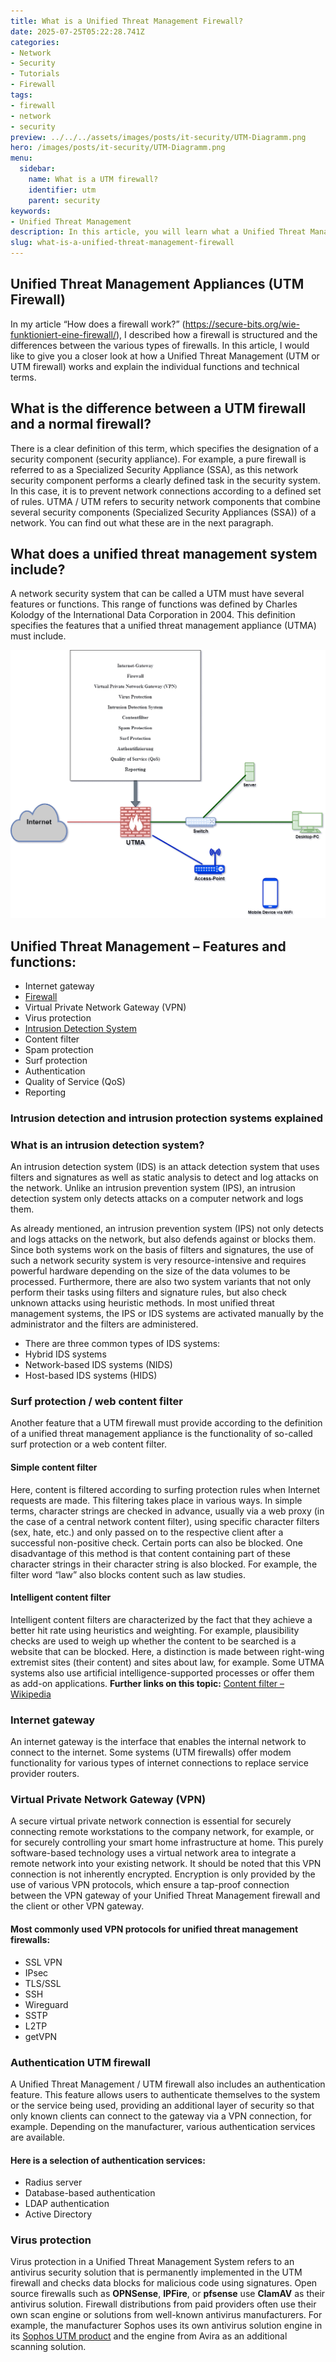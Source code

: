 ```yaml
---
title: What is a Unified Threat Management Firewall?
date: 2025-07-25T05:22:28.741Z
categories:
- Network
- Security
- Tutorials
- Firewall
tags:
- firewall
- network
- security
preview: ../../../assets/images/posts/it-security/UTM-Diagramm.png
hero: /images/posts/it-security/UTM-Diagramm.png
menu:
  sidebar:
    name: What is a UTM firewall?
    identifier: utm
    parent: security
keywords:
- Unified Threat Management
description: In this article, you will learn what a Unified Threat Management Firewall (UTM for short) is.
slug: what-is-a-unified-threat-management-firewall
---
```

## Unified Threat Management Appliances (UTM Firewall)
In my article “How does a firewall work?” (https://secure-bits.org/wie-funktioniert-eine-firewall/), I described how a firewall is structured and the differences between the various types of firewalls.
In this article, I would like to give you a closer look at how a Unified Threat Management (UTM or UTM firewall) works and explain the individual functions and technical terms.
## What is the difference between a UTM firewall and a normal firewall?
There is a clear definition of this term, which specifies the designation of a security component (security appliance). For example, a pure firewall is referred to as a Specialized Security Appliance (SSA), as this network security component performs a clearly defined task in the security system. In this case, it is to prevent network connections according to a defined set of rules.
UTMA / UTM refers to security network components that combine several security components (Specialized Security Appliances (SSA)) of a network. You can find out what these are in the next paragraph.
## What does a unified threat management system include?
A network security system that can be called a UTM must have several features or functions. This range of functions was defined by Charles Kolodgy of the International Data Corporation in 2004.
This definition specifies the features that a unified threat management appliance (UTMA) must include.


![UTM diagram](/images/posts/it-security/UTM-Diagramm.png)
## Unified Threat Management – Features and functions:
- Internet gateway
- [Firewall](https://secure-bits.org/wie-funktioniert-eine-firewall/)
- Virtual Private Network Gateway (VPN)
- Virus protection
- [Intrusion Detection System](https://secure-bits.org/intrusion-prevention-system/)
- Content filter
- Spam protection
- Surf protection
- Authentication
- Quality of Service (QoS)
- Reporting
### Intrusion detection and intrusion protection systems explained
### What is an intrusion detection system?
An intrusion detection system (IDS) is an attack detection system that uses filters and signatures as well as static analysis to detect and log attacks on the network.
Unlike an intrusion prevention system (IPS), an intrusion detection system only detects attacks on a computer network and logs them.
  
As already mentioned, an intrusion prevention system (IPS) not only detects and logs attacks on the network, but also defends against or blocks them.
Since both systems work on the basis of filters and signatures, the use of such a network security system is very resource-intensive and requires powerful hardware depending on the size of the data volumes to be processed.
Furthermore, there are also two system variants that not only perform their tasks using filters and signature rules, but also check unknown attacks using heuristic methods.
In most unified threat management systems, the IPS or IDS systems are activated manually by the administrator and the filters are administered.
- There are three common types of IDS systems:
- Hybrid IDS systems
- Network-based IDS systems (NIDS)
- Host-based IDS systems (HIDS)
### Surf protection / web content filter
Another feature that a UTM firewall must provide according to the definition of a unified threat management appliance is the functionality of so-called surf protection or a web content filter.
#### Simple content filter
Here, content is filtered according to surfing protection rules when Internet requests are made. This filtering takes place in various ways. In simple terms, character strings are checked in advance, usually via a web proxy (in the case of a central network content filter), using specific character filters (sex, hate, etc.) and only passed on to the respective client after a successful non-positive check. Certain ports can also be blocked.
One disadvantage of this method is that content containing part of these character strings in their character string is also blocked. For example, the filter word “law” also blocks content such as law studies.
#### Intelligent content filter
Intelligent content filters are characterized by the fact that they achieve a better hit rate using heuristics and weighting. For example, plausibility checks are used to weigh up whether the content to be searched is a website that can be blocked. 
Here, a distinction is made between right-wing extremist sites (their content) and sites about law, for example.
Some UTMA systems also use artificial intelligence-supported processes or offer them as add-on applications.
**Further links on this topic:**
[Content filter – Wikipedia](https://de.wikipedia.org/wiki/Contentfilter)
### Internet gateway
An internet gateway is the interface that enables the internal network to connect to the internet.
Some systems (UTM firewalls) offer modem functionality for various types of internet connections to replace service provider routers.
### Virtual Private Network Gateway (VPN)
A secure virtual private network connection is essential for securely connecting remote workstations to the company network, for example, or for securely controlling your smart home infrastructure at home.
This purely software-based technology uses a virtual network area to integrate a remote network into your existing network. It should be noted that this VPN connection is not inherently encrypted. Encryption is only provided by the use of various VPN protocols, which ensure a tap-proof connection between the VPN gateway of your Unified Threat Management firewall and the client or other VPN gateway.
 
#### Most commonly used VPN protocols for unified threat management firewalls:
- SSL VPN
- IPsec
- TLS/SSL
- SSH
- Wireguard
- SSTP
- L2TP
- getVPN
### Authentication UTM firewall
A Unified Threat Management / UTM firewall also includes an authentication feature. This feature allows users to authenticate themselves to the system or the service being used, providing an additional layer of security so that only known clients can connect to the gateway via a VPN connection, for example.
Depending on the manufacturer, various authentication services are available.
#### Here is a selection of authentication services:
- Radius server
- Database-based authentication
- LDAP authentication
- Active Directory
### Virus protection
Virus protection in a Unified Threat Management System refers to an antivirus security solution that is permanently implemented in the UTM firewall and checks data blocks for malicious code using signatures.
Open source firewalls such as **OPNSense**, **IPFire**, or **pfsense** use **ClamAV** as their antivirus solution. Firewall distributions from paid providers often use their own scan engine or solutions from well-known antivirus manufacturers.
 For example, the manufacturer Sophos uses its own antivirus solution engine in its [Sophos UTM product](https://www.sophos.com/de-de/products/unified-threat-management.aspx) and the engine from Avira as an additional scanning solution.
